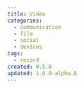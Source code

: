```yaml
---
title: Video
categories:
  - communication
  - film
  - social
  - devices
tags:
  - record
created: 0.5.0
updated: 1.0.0-alpha.8
---
```

